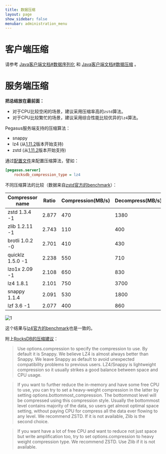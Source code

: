 ```yaml
---
title: 数据压缩
layout: page
show_sidebar: false
menubar: administration_menu
---
```


# 客户端压缩

请参考 [Java客户端文档#数据序列化](Java客户端文档#数据序列化) 和 [Java客户端文档#数据压缩](Java客户端文档#数据压缩) 。

# 服务端压缩

**把总结放在最前面：**
* 对于CPU比较空闲的场景，建议采用压缩率高的`zstd`算法。
* 对于CPU比较繁忙的场景，建议采用综合性能比较优异的`lz4`算法。

Pegasus服务端支持的压缩算法：
* snappy
* lz4 (从[1.11.2](https://github.com/XiaoMi/pegasus/releases/tag/v1.11.2)版本开始支持)
* zstd (从[1.11.2](https://github.com/XiaoMi/pegasus/releases/tag/v1.11.2)版本开始支持)

通过[配置文件](配置说明)来配置压缩算法，譬如：
```ini
[pegasus.server]
    rocksdb_compression_type = lz4
```

不同压缩算法的比较（数据来自[zstd官方的benchmark](https://facebook.github.io/zstd/)）：

Compressor name | Ratio | Compression(MB/s) | Decompress(MB/s)
-- | -- | -- | --
zstd 1.3.4 -1 | 2.877 | 470 | 1380
zlib 1.2.11 -1 | 2.743 | 110 | 400
brotli 1.0.2 -0 | 2.701 | 410 | 430
quicklz 1.5.0 -1 | 2.238 | 550 | 710
lzo1x 2.09 -1 | 2.108 | 650 | 830
lz4 1.8.1 | 2.101 | 750 | 3700
snappy 1.1.4 | 2.091 | 530 | 1800
lzf 3.6 -1 | 2.077 | 400 | 860

![1](https://user-images.githubusercontent.com/528445/49912828-60741480-fec6-11e8-8ff7-6b415e669067.png)

这个结果与[lz4官方的benchmark](https://github.com/lz4/lz4#benchmarks)也是一致的。

附上[RocksDB的压缩建议](https://github.com/facebook/rocksdb/wiki/Compression)：
> Use options.compression to specify the compression to use. By default it is Snappy. We believe LZ4 is almost always better than Snappy. We leave Snappy as default to avoid unexpected compatibility problems to previous users. LZ4/Snappy is lightweight compression so it usually strikes a good balance between space and CPU usage.

> If you want to further reduce the in-memory and have some free CPU to use, you can try to set a heavy-weight compression in the latter by setting options.bottommost_compression. The bottommost level will be compressed using this compression style. Usually the bottommost level contains majority of the data, so users get almost optimal space setting, without paying CPU for compress all the data ever flowing to any level. We recommend ZSTD. If it is not available, Zlib is the second choice.

> If you want have a lot of free CPU and want to reduce not just space but write amplification too, try to set options.compression to heavy weight compression type. We recommend ZSTD. Use Zlib if it is not available.

